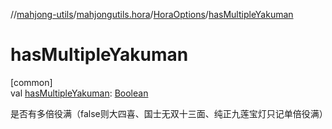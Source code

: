 //[mahjong-utils](../../../index.md)/[mahjongutils.hora](../index.md)/[HoraOptions](index.md)/[hasMultipleYakuman](has-multiple-yakuman.md)

# hasMultipleYakuman

[common]\
val [hasMultipleYakuman](has-multiple-yakuman.md): [Boolean](https://kotlinlang.org/api/latest/jvm/stdlib/kotlin/-boolean/index.html)

是否有多倍役满（false则大四喜、国士无双十三面、纯正九莲宝灯只记单倍役满）
